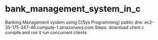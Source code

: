 # bank_management_system_in_c
Banking Management system using C(Sys Programming)
public dns: ec2-35-175-247-46.compute-1.amazonaws.com
Steps:
  download client.c 
  compile and run it
  run concurrent clients
  
